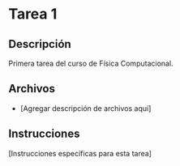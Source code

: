 # Tarea 1

## Descripción
Primera tarea del curso de Física Computacional.

## Archivos
- [Agregar descripción de archivos aquí]

## Instrucciones
[Instrucciones específicas para esta tarea]